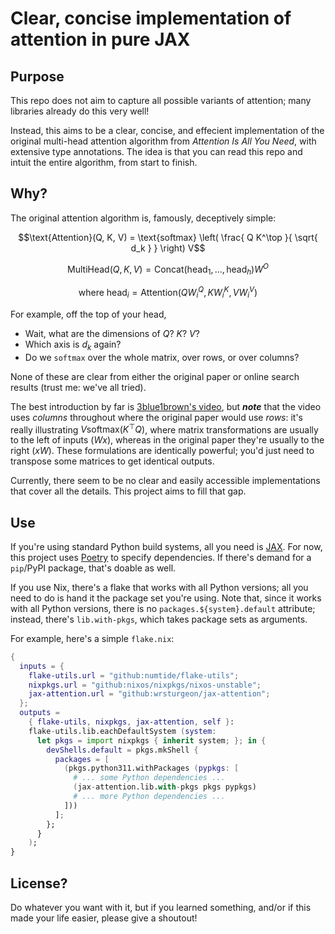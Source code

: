 # Clear, concise implementation of attention in pure JAX

## Purpose

This repo does not aim to capture all possible variants of attention;
many libraries already do this very well!

Instead, this aims to be a clear, concise, and effecient implementation of the original
multi-head attention algorithm from _Attention Is All You Need_, with extensive type annotations.
The idea is that you can read this repo and intuit the entire algorithm, from start to finish.

## Why?

The original attention algorithm is, famously, deceptively simple:

```math
\text{Attention}(Q, K, V) = \text{softmax} \left( \frac{ Q K^\top }{ \sqrt{ d_k } } \right) V
```
```math
\text{MultiHead}(Q, K, V) = \text{Concat}(\text{head}_1, ..., \text{head}_h) W^O
```
```math
\text{where head}_i = \text{Attention}(Q W_i^Q, K W_i^K, V W_i^V)
```

For example, off the top of your head,
- Wait, what are the dimensions of $Q$? $K$? $V$?
- Which axis is $`d_k`$ again?
- Do we `softmax` over the whole matrix, over rows, or over columns?

None of these are clear from either the original paper or online search results (trust me: we've all tried).

The best introduction by far is [3blue1brown's video](https://youtu.be/eMlx5fFNoYc?si=JUKzND7b0uQ00EaK),
but _**note**_ that the video uses _columns_ throughout where the original paper would use _rows_:
it's really illustrating $`V \text{softmax} \left( K^\top Q \right)`$,
where matrix transformations are usually to the left of inputs ($`W x`$),
whereas in the original paper they're usually to the right ($`x W`$).
These formulations are identically powerful;
you'd just need to transpose some matrices to get identical outputs.

Currently, there seem to be no clear and easily accessible implementations that cover all the details.
This project aims to fill that gap.

## Use

If you're using standard Python build systems, all you need is [JAX](https://github.com/google/jax).
For now, this project uses [Poetry](https://github.com/python-poetry/poetry) to specify dependencies.
If there's demand for a `pip`/PyPI package, that's doable as well.

If you use Nix, there's a flake that works with all Python versions;
all you need to do is hand it the package set you're using.
Note that, since it works with all Python versions, there is no `packages.${system}.default` attribute;
instead, there's `lib.with-pkgs`, which takes package sets as arguments.

For example, here's a simple `flake.nix`:
```nix
{
  inputs = {
    flake-utils.url = "github:numtide/flake-utils";
    nixpkgs.url = "github:nixos/nixpkgs/nixos-unstable";
    jax-attention.url = "github:wrsturgeon/jax-attention";
  };
  outputs =
    { flake-utils, nixpkgs, jax-attention, self }:
    flake-utils.lib.eachDefaultSystem (system:
      let pkgs = import nixpkgs { inherit system; }; in {
        devShells.default = pkgs.mkShell {
          packages = [
            (pkgs.python311.withPackages (pypkgs: [
              # ... some Python dependencies ...
              (jax-attention.lib.with-pkgs pkgs pypkgs)
              # ... more Python dependencies ...
            ]))
          ];
        };
      }
    );
}
```

## License?

Do whatever you want with it, but
if you learned something, and/or
if this made your life easier,
please give a shoutout!
